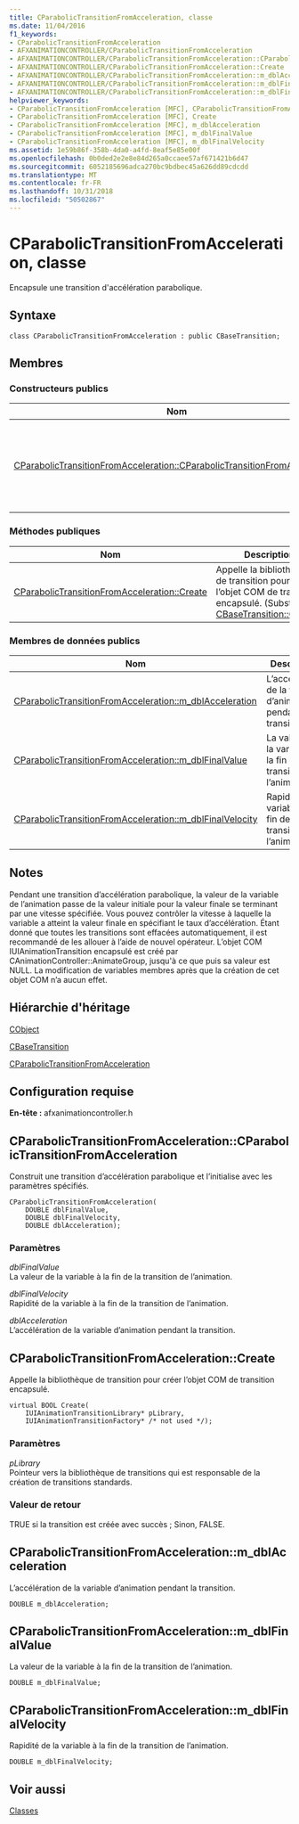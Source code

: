 ```yaml
---
title: CParabolicTransitionFromAcceleration, classe
ms.date: 11/04/2016
f1_keywords:
- CParabolicTransitionFromAcceleration
- AFXANIMATIONCONTROLLER/CParabolicTransitionFromAcceleration
- AFXANIMATIONCONTROLLER/CParabolicTransitionFromAcceleration::CParabolicTransitionFromAcceleration
- AFXANIMATIONCONTROLLER/CParabolicTransitionFromAcceleration::Create
- AFXANIMATIONCONTROLLER/CParabolicTransitionFromAcceleration::m_dblAcceleration
- AFXANIMATIONCONTROLLER/CParabolicTransitionFromAcceleration::m_dblFinalValue
- AFXANIMATIONCONTROLLER/CParabolicTransitionFromAcceleration::m_dblFinalVelocity
helpviewer_keywords:
- CParabolicTransitionFromAcceleration [MFC], CParabolicTransitionFromAcceleration
- CParabolicTransitionFromAcceleration [MFC], Create
- CParabolicTransitionFromAcceleration [MFC], m_dblAcceleration
- CParabolicTransitionFromAcceleration [MFC], m_dblFinalValue
- CParabolicTransitionFromAcceleration [MFC], m_dblFinalVelocity
ms.assetid: 1e59b86f-358b-4da0-a4fd-8eaf5e85e00f
ms.openlocfilehash: 0b0ded2e2e8e84d265a0ccaee57af671421b6d47
ms.sourcegitcommit: 6052185696adca270bc9bdbec45a626dd89cdcdd
ms.translationtype: MT
ms.contentlocale: fr-FR
ms.lasthandoff: 10/31/2018
ms.locfileid: "50502867"
---
```

# <a name="cparabolictransitionfromacceleration-class"></a>CParabolicTransitionFromAcceleration, classe

Encapsule une transition d'accélération parabolique.

## <a name="syntax"></a>Syntaxe

```
class CParabolicTransitionFromAcceleration : public CBaseTransition;
```

## <a name="members"></a>Membres

### <a name="public-constructors"></a>Constructeurs publics

|Nom|Description|
|----------|-----------------|
|[CParabolicTransitionFromAcceleration::CParabolicTransitionFromAcceleration](#cparabolictransitionfromacceleration)|Construit une transition d’accélération parabolique et l’initialise avec les paramètres spécifiés.|

### <a name="public-methods"></a>M&#233;thodes publiques

|Nom|Description|
|----------|-----------------|
|[CParabolicTransitionFromAcceleration::Create](#create)|Appelle la bibliothèque de transition pour créer l’objet COM de transition encapsulé. (Substitue [CBaseTransition::Create](../../mfc/reference/cbasetransition-class.md#create).)|

### <a name="public-data-members"></a>Membres de données publics

|Nom|Description|
|----------|-----------------|
|[CParabolicTransitionFromAcceleration::m_dblAcceleration](#m_dblacceleration)|L’accélération de la variable d’animation pendant la transition.|
|[CParabolicTransitionFromAcceleration::m_dblFinalValue](#m_dblfinalvalue)|La valeur de la variable à la fin de la transition de l’animation.|
|[CParabolicTransitionFromAcceleration::m_dblFinalVelocity](#m_dblfinalvelocity)|Rapidité de la variable à la fin de la transition de l’animation.|

## <a name="remarks"></a>Notes

Pendant une transition d’accélération parabolique, la valeur de la variable de l’animation passe de la valeur initiale pour la valeur finale se terminant par une vitesse spécifiée. Vous pouvez contrôler la vitesse à laquelle la variable a atteint la valeur finale en spécifiant le taux d’accélération. Étant donné que toutes les transitions sont effacées automatiquement, il est recommandé de les allouer à l’aide de nouvel opérateur. L’objet COM IUIAnimationTransition encapsulé est créé par CAnimationController::AnimateGroup, jusqu'à ce que puis sa valeur est NULL. La modification de variables membres après que la création de cet objet COM n’a aucun effet.

## <a name="inheritance-hierarchy"></a>Hiérarchie d'héritage

[CObject](../../mfc/reference/cobject-class.md)

[CBaseTransition](../../mfc/reference/cbasetransition-class.md)

[CParabolicTransitionFromAcceleration](../../mfc/reference/cparabolictransitionfromacceleration-class.md)

## <a name="requirements"></a>Configuration requise

**En-tête :** afxanimationcontroller.h

##  <a name="cparabolictransitionfromacceleration"></a>  CParabolicTransitionFromAcceleration::CParabolicTransitionFromAcceleration

Construit une transition d’accélération parabolique et l’initialise avec les paramètres spécifiés.

```
CParabolicTransitionFromAcceleration(
    DOUBLE dblFinalValue,
    DOUBLE dblFinalVelocity,
    DOUBLE dblAcceleration);
```

### <a name="parameters"></a>Paramètres

*dblFinalValue*<br/>
La valeur de la variable à la fin de la transition de l’animation.

*dblFinalVelocity*<br/>
Rapidité de la variable à la fin de la transition de l’animation.

*dblAcceleration*<br/>
L’accélération de la variable d’animation pendant la transition.

##  <a name="create"></a>  CParabolicTransitionFromAcceleration::Create

Appelle la bibliothèque de transition pour créer l’objet COM de transition encapsulé.

```
virtual BOOL Create(
    IUIAnimationTransitionLibrary* pLibrary,
    IUIAnimationTransitionFactory* /* not used */);
```

### <a name="parameters"></a>Paramètres

*pLibrary*<br/>
Pointeur vers la bibliothèque de transitions qui est responsable de la création de transitions standards.

### <a name="return-value"></a>Valeur de retour

TRUE si la transition est créée avec succès ; Sinon, FALSE.

##  <a name="m_dblacceleration"></a>  CParabolicTransitionFromAcceleration::m_dblAcceleration

L’accélération de la variable d’animation pendant la transition.

```
DOUBLE m_dblAcceleration;
```

##  <a name="m_dblfinalvalue"></a>  CParabolicTransitionFromAcceleration::m_dblFinalValue

La valeur de la variable à la fin de la transition de l’animation.

```
DOUBLE m_dblFinalValue;
```

##  <a name="m_dblfinalvelocity"></a>  CParabolicTransitionFromAcceleration::m_dblFinalVelocity

Rapidité de la variable à la fin de la transition de l’animation.

```
DOUBLE m_dblFinalVelocity;
```

## <a name="see-also"></a>Voir aussi

[Classes](../../mfc/reference/mfc-classes.md)
